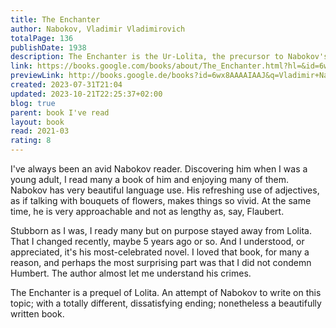 ```yaml
---
title: The Enchanter
author: Nabokov, Vladimir Vladimirovich
totalPage: 136
publishDate: 1938
description: The Enchanter is the Ur-Lolita, the precursor to Nabokov's classic novel. At once hilarious and chilling, it tells the story of an outwardly respectable man and his fatal obsession with certain pubescent girls, whose coltish grace and subconscious coquetry reveal, to his mind, a special bud on the verge of bloom.
link: https://books.google.com/books/about/The_Enchanter.html?hl=&id=6wx8AAAAIAAJ
previewLink: http://books.google.de/books?id=6wx8AAAAIAAJ&q=Vladimir+Nabokov,+The+Enchanter&dq=Vladimir+Nabokov,+The+Enchanter&hl=&as_pt=BOOKS&cd=2&source=gbs_api
created: 2023-07-31T21:04
updated: 2023-10-21T22:25:37+02:00
blog: true
parent: book I've read
layout: book
read: 2021-03
rating: 8
---
```


I've always been an avid Nabokov reader. Discovering him when I was a young adult, I read many a book of him and enjoying many of them. Nabokov has very beautiful language use. His refreshing use of adjectives, as if talking with bouquets of flowers, makes things so vivid. At the same time, he is very approachable and not as lengthy as, say, Flaubert.  

Stubborn as I was, I ready many but on purpose stayed away from Lolita. That I changed recently, maybe 5 years ago or so. And I understood, or appreciated, it's his most-celebrated novel. I loved that book, for many a reason, and perhaps the most surprising part was that I did not condemn Humbert. The author almost let me understand his crimes.   

The Enchanter is a prequel of Lolita. An attempt of Nabokov to write on this topic; with a totally different, dissatisfying ending; nonetheless a beautifully written book.